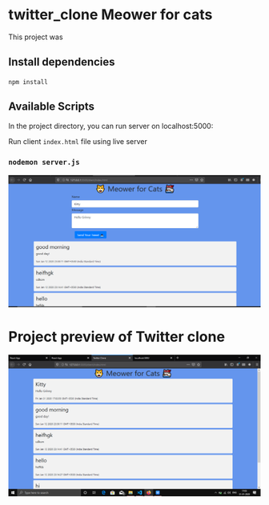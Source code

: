 # twitter_clone Meower for cats
This project was 

## Install dependencies
   `npm install`

## Available Scripts

In the project directory, you can run server on localhost:5000:

Run client `index.html` file using live server

### `nodemon server.js`


![image of clone](https://github.com/axaysushir/twitter_clone/blob/master/Picture3.png)

# Project preview of Twitter clone

![image of clone](https://github.com/axaysushir/twitter_clone/blob/master/Picture4.png)
